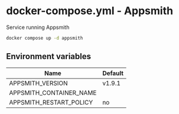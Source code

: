 # docker-compose.yml - Appsmith

Service running Appsmith

```bash
docker compose up -d appsmith
```

## Environment variables

| **Name**                | **Default** |
| ----------------------- | ----------- |
| APPSMITH_VERSION        | v1.9.1      |
| APPSMITH_CONTAINER_NAME |             |
| APPSMITH_RESTART_POLICY | no          |
